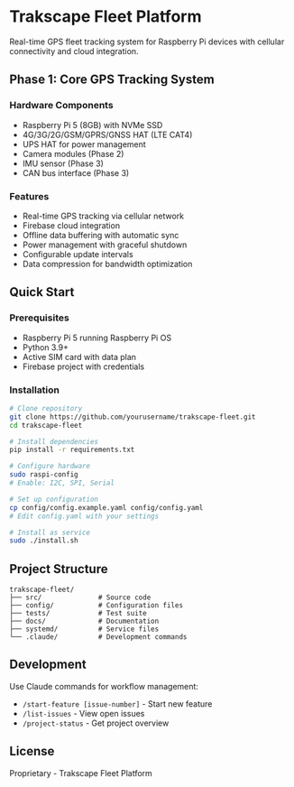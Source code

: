 # Trakscape Fleet Platform

Real-time GPS fleet tracking system for Raspberry Pi devices with cellular connectivity and cloud integration.

## Phase 1: Core GPS Tracking System

### Hardware Components
- Raspberry Pi 5 (8GB) with NVMe SSD
- 4G/3G/2G/GSM/GPRS/GNSS HAT (LTE CAT4)
- UPS HAT for power management
- Camera modules (Phase 2)
- IMU sensor (Phase 3)
- CAN bus interface (Phase 3)

### Features
- Real-time GPS tracking via cellular network
- Firebase cloud integration
- Offline data buffering with automatic sync
- Power management with graceful shutdown
- Configurable update intervals
- Data compression for bandwidth optimization

## Quick Start

### Prerequisites
- Raspberry Pi 5 running Raspberry Pi OS
- Python 3.9+
- Active SIM card with data plan
- Firebase project with credentials

### Installation

```bash
# Clone repository
git clone https://github.com/yourusername/trakscape-fleet.git
cd trakscape-fleet

# Install dependencies
pip install -r requirements.txt

# Configure hardware
sudo raspi-config
# Enable: I2C, SPI, Serial

# Set up configuration
cp config/config.example.yaml config/config.yaml
# Edit config.yaml with your settings

# Install as service
sudo ./install.sh
```

## Project Structure

```
trakscape-fleet/
├── src/              # Source code
├── config/           # Configuration files
├── tests/            # Test suite
├── docs/             # Documentation
├── systemd/          # Service files
└── .claude/          # Development commands
```

## Development

Use Claude commands for workflow management:
- `/start-feature [issue-number]` - Start new feature
- `/list-issues` - View open issues
- `/project-status` - Get project overview

## License

Proprietary - Trakscape Fleet Platform